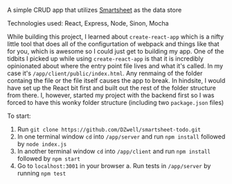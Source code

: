 A simple CRUD app that utilizes [Smartsheet](https://www.smartsheet.com/) as the data store

Technologies used: React, Express, Node, Sinon, Mocha

While building this project, I learned about `create-react-app` which is a nifty little tool that does all of the configurtation of webpack and things like that for you, which is awesome so I could just get to building my app. One of the tidbits I picked up while using `create-react-app` is that it is incredibly opinionated about where the entry point file lives and what it's called. In my case it's `/app/client/public/index.html`. Any renmaing of the folder containg the file or the file itself causes the app to break. In hindsite, I would have set up the React bit first and built out the rest of the folder structure from there. I, however, started my project with the backend first so I was forced to have this wonky folder structure (including two `package.json` files)

To start:
 1. Run `git clone https://github.com/DZwell/smartsheet-todo.git`
 2. In one terminal window `cd` into `/app/server` and run `npm install` followed by `node index.js`
 3. In another terminal window `cd` into `/app/client` and run `npm install` followed by `npm start` 
 4. Go to `localhost:3001` in your browser
  a. Run tests in `/app/server` by running `npm test`





